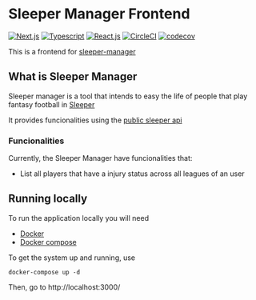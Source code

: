 # Sleeper Manager Frontend

[![Next.js](https://img.shields.io/badge/next.js-12.0.8-lightgrey?style=flat&logo=next.js)](https://nextjs.org/)
[![Typescript](https://img.shields.io/badge/typescript-4.5.5-blue?style=flat&logo=typescript)](https://www.typescriptlang.org/)
[![React.js](https://img.shields.io/badge/react.js-17.0.2-informational?style=flat&logo=react)](https://reactjs.org/)
[![CircleCI](https://circleci.com/gh/mcorreiab/sleeper-manager-frontend/tree/main.svg?style=svg)](https://circleci.com/gh/mcorreiab/sleeper-manager-frontend/tree/main)
[![codecov](https://codecov.io/gh/mcorreiab/sleeper-manager-frontend/branch/main/graph/badge.svg?token=FIMKI9HHYZ)](https://codecov.io/gh/mcorreiab/sleeper-manager-frontend)

This is a frontend for [sleeper-manager](https://github.com/mcorreiab/sleeper-manager)

## What is Sleeper Manager

Sleeper manager is a tool that intends to easy the life of people that play fantasy football in [Sleeper](https://sleeper.app/)

It provides funcionalities using the [public sleeper api ](https://docs.sleeper.app/)

### Funcionalities

Currently, the Sleeper Manager have funcionalities that:

- List all players that have a injury status across all leagues of an user

## Running locally

To run the application locally you will need

- [Docker](https://docs.docker.com/desktop/)
- [Docker compose](https://docs.docker.com/compose/install/)

To get the system up and running, use

```shell
docker-compose up -d
```

Then, go to http://localhost:3000/
